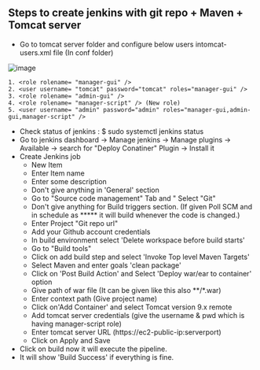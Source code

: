## Steps to create jenkins with git repo + Maven + Tomcat server

- Go to tomcat server folder and configure below users intomcat-users.xml file (In conf folder)

![image](https://github.com/Abhinavcode13/DevOpsDrift-Daily/assets/126642111/84c12e92-0a4f-410b-b6d2-1bdb31e92203)

```
1. <role rolename= "manager-gui" />
2. <user username= "tomcat" password="tomcat" roles="manager-gui" />
3. <role rolename= "admin-gui" />
4. <role rolename= "manager-script" /> (New role)
5. <user username= "admin" password="admin" roles="manager-gui,admin-gui,manager-script" />
```
- Check status of jenkins : $ sudo systemctl jenkins status
- Go to jenkins dashboard -> Manage jenkins -> Manage plugins -> Available -> search for "Deploy Conatiner" Plugin -> Install it
- Create Jenkins job
  - New Item
  - Enter Item name
  - Enter some description
  - Don't give anything in 'General' section
  - Go to "Source code management" Tab and " Select "Git"
  - Don't give anything for Build triggers section. (If given Poll SCM and in schedule as ***** it will build whenever the code is changed.)
  - Enter Project "Git repo url"
  - Add your Github account credentials
  - In build environment select 'Delete workspace before build starts'
  - Go to "Build tools"
  - Click on add build step and select 'Invoke Top level Maven Targets'
  - Select Maven and enter goals 'clean package'
  - Click on 'Post Build Action' and Select 'Deploy war/ear to container' option
  - Give path of war file (It can be given like this also **/*.war)
  - Enter context path (Give project name)
  - Click on'Add Container' and select Tomcat version 9.x remote
  - Add tomcat server credentials (give the username & pwd which is having manager-script role)
  - Enter tomcat server URL (https://ec2-public-ip:serverport)
  - Click on Apply and Save
- Click on build now it will execute the pipeline.
- It will show 'Build Success' if everything is fine.
